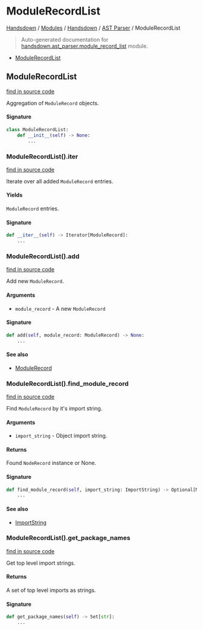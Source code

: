# ModuleRecordList

[Handsdown](../../README.md#-handsdown---python-documentation-generator) / [Modules](../../MODULES.md#modules) / [Handsdown](../index.md#handsdown) / [AST Parser](index.md#ast-parser) / ModuleRecordList

> Auto-generated documentation for [handsdown.ast_parser.module_record_list](https://github.com/vemel/handsdown/blob/main/handsdown/ast_parser/module_record_list.py) module.

- [ModuleRecordList](#modulerecordlist)

## ModuleRecordList

[find in source code](https://github.com/vemel/handsdown/blob/main/handsdown/ast_parser/module_record_list.py#L11)

Aggregation of `ModuleRecord` objects.

#### Signature

```python
class ModuleRecordList:
    def __init__(self) -> None:
        ...
```

### ModuleRecordList().__iter__

[find in source code](https://github.com/vemel/handsdown/blob/main/handsdown/ast_parser/module_record_list.py#L62)

Iterate over all added `ModuleRecord` entries.

#### Yields

`ModuleRecord` entries.

#### Signature

```python
def __iter__(self) -> Iterator[ModuleRecord]:
    ...
```

### ModuleRecordList().add

[find in source code](https://github.com/vemel/handsdown/blob/main/handsdown/ast_parser/module_record_list.py#L52)

Add new `ModuleRecord`.

#### Arguments

- `module_record` - A new `ModuleRecord`

#### Signature

```python
def add(self, module_record: ModuleRecord) -> None:
    ...
```

#### See also
- [ModuleRecord](node_records/module_record.md#modulerecord)

### ModuleRecordList().find_module_record

[find in source code](https://github.com/vemel/handsdown/blob/main/handsdown/ast_parser/module_record_list.py#L21)

Find `ModuleRecord` by it's import string.

#### Arguments

- `import_string` - Object import string.

#### Returns

Found `NodeRecord` instance or None.

#### Signature

```python
def find_module_record(self, import_string: ImportString) -> Optional[ModuleRecord]:
    ...
```

#### See also
- [ImportString](../utils/import_string.md#importstring)

### ModuleRecordList().get_package_names

[find in source code](https://github.com/vemel/handsdown/blob/main/handsdown/ast_parser/module_record_list.py#L43)

Get top level import strings.

#### Returns

A set of top level imports as strings.

#### Signature

```python
def get_package_names(self) -> Set[str]:
    ...
```


